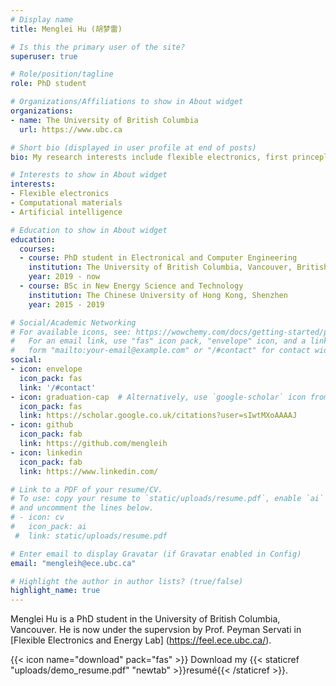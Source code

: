 ```yaml
---
# Display name
title: Menglei Hu (胡梦雷)

# Is this the primary user of the site?
superuser: true

# Role/position/tagline
role: PhD student

# Organizations/Affiliations to show in About widget
organizations:
- name: The University of British Columbia
  url: https://www.ubc.ca

# Short bio (displayed in user profile at end of posts)
bio: My research interests include flexible electronics, first princeple calculations, molecular dynamics.

# Interests to show in About widget
interests:
- Flexible electronics
- Computational materials
- Artificial intelligence

# Education to show in About widget
education:
  courses:
  - course: PhD student in Electronical and Computer Engineering
    institution: The University of British Columbia, Vancouver, British Columbia
    year: 2019 - now
  - course: BSc in New Energy Science and Technology
    institution: The Chinese University of Hong Kong, Shenzhen
    year: 2015 - 2019

# Social/Academic Networking
# For available icons, see: https://wowchemy.com/docs/getting-started/page-builder/#icons
#   For an email link, use "fas" icon pack, "envelope" icon, and a link in the
#   form "mailto:your-email@example.com" or "/#contact" for contact widget.
social:
- icon: envelope
  icon_pack: fas
  link: '/#contact'
- icon: graduation-cap  # Alternatively, use `google-scholar` icon from `ai` icon pack
  icon_pack: fas
  link: https://scholar.google.co.uk/citations?user=sIwtMXoAAAAJ
- icon: github
  icon_pack: fab
  link: https://github.com/mengleih
- icon: linkedin
  icon_pack: fab
  link: https://www.linkedin.com/

# Link to a PDF of your resume/CV.
# To use: copy your resume to `static/uploads/resume.pdf`, enable `ai` icons in `params.toml`, 
# and uncomment the lines below.
# - icon: cv
#   icon_pack: ai
 #  link: static/uploads/resume.pdf

# Enter email to display Gravatar (if Gravatar enabled in Config)
email: "mengleih@ece.ubc.ca"

# Highlight the author in author lists? (true/false)
highlight_name: true
---
```


Menglei Hu is a PhD student in the University of British Columbia, Vancouver. He is now under the supervsion by Prof. Peyman Servati in [Flexible Electronics and Energy Lab] (https://feel.ece.ubc.ca/).

{{< icon name="download" pack="fas" >}} Download my {{< staticref "uploads/demo_resume.pdf" "newtab" >}}resumé{{< /staticref >}}.
